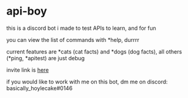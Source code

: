 # api-boy
this is a discord bot i made to test APIs to learn, and for fun

you can view the list of commands with *help, durrrr

current features are \*cats (cat facts) and \*dogs (dog facts), all others (\*ping, \*apitest) are just debug

invite link is [here][1]

if you would like to work with me on this bot, dm me on discord: basically_hoylecake#0146

[1]: <http://discord.com/oauth2/authorize?client_id=746523325022470165&permissions=8&scope=bot> "invite link"